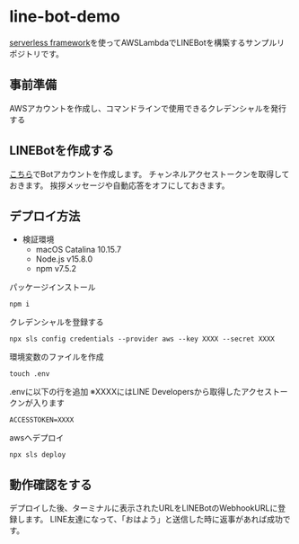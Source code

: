 # line-bot-demo
[serverless framework](https://www.serverless.com/)を使ってAWSLambdaでLINEBotを構築するサンプルリポジトリです。

## 事前準備
AWSアカウントを作成し、コマンドラインで使用できるクレデンシャルを発行する

## LINEBotを作成する
[こちら](https://developers.line.biz/ja/)でBotアカウントを作成します。
チャンネルアクセストークンを取得しておきます。
挨拶メッセージや自動応答をオフにしておきます。

## デプロイ方法

- 検証環境
  - macOS Catalina 10.15.7
  - Node.js v15.8.0
  - npm v7.5.2

パッケージインストール

```terminal
npm i
```

クレデンシャルを登録する

```terminal
npx sls config credentials --provider aws --key XXXX --secret XXXX
```

環境変数のファイルを作成

```terminal
touch .env
```

.envに以下の行を追加
※XXXXにはLINE Developersから取得したアクセストークンが入ります

```terminal
ACCESSTOKEN=XXXX
```

awsへデプロイ

```terminal
npx sls deploy 
```

## 動作確認をする
デプロイした後、ターミナルに表示されたURLをLINEBotのWebhookURLに登録します。
LINE友達になって、「おはよう」と送信した時に返事があれば成功です。